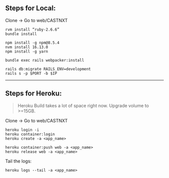 ## Steps for Local:
Clone -> Go to web/CASTNXT
```
rvm install “ruby-2.6.6”
bundle install
```
```
npm install -g npm@8.5.4
nvm install 16.13.0
npm install -g yarn
```
```
bundle exec rails webpacker:install
```
```
rails db:migrate RAILS_ENV=development
rails s -p $PORT -b $IP
```
---
## Steps for Heroku:
> Heroku Build takes a lot of space right now.
Upgrade volume to >=15GB.

Clone -> Go to web/CASTNXT
```
heroku login -i
heroku container:login
heroku create -a <app_name>
```
```
heroku container:push web -a <app_name>
heroku release web -a <app_name>
```

Tail the logs:
```
heroku logs --tail -a <app_name>
```